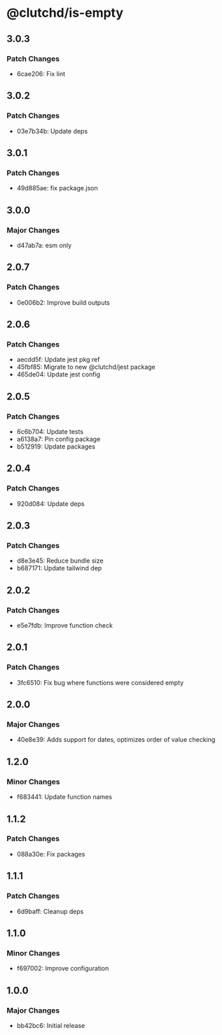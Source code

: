 # @clutchd/is-empty

## 3.0.3

### Patch Changes

- 6cae206: Fix lint

## 3.0.2

### Patch Changes

- 03e7b34b: Update deps

## 3.0.1

### Patch Changes

- 49d885ae: fix package.json

## 3.0.0

### Major Changes

- d47ab7a: esm only

## 2.0.7

### Patch Changes

- 0e006b2: Improve build outputs

## 2.0.6

### Patch Changes

- aecdd5f: Update jest pkg ref
- 45fbf85: Migrate to new @clutchd/jest package
- 465de04: Update jest config

## 2.0.5

### Patch Changes

- 6c6b704: Update tests
- a6138a7: Pin config package
- b512919: Update packages

## 2.0.4

### Patch Changes

- 920d084: Update deps

## 2.0.3

### Patch Changes

- d8e3e45: Reduce bundle size
- b687171: Update tailwind dep

## 2.0.2

### Patch Changes

- e5e7fdb: Improve function check

## 2.0.1

### Patch Changes

- 3fc6510: Fix bug where functions were considered empty

## 2.0.0

### Major Changes

- 40e8e39: Adds support for dates, optimizes order of value checking

## 1.2.0

### Minor Changes

- f683441: Update function names

## 1.1.2

### Patch Changes

- 088a30e: Fix packages

## 1.1.1

### Patch Changes

- 6d9baff: Cleanup deps

## 1.1.0

### Minor Changes

- f697002: Improve configuration

## 1.0.0

### Major Changes

- bb42bc6: Initial release
